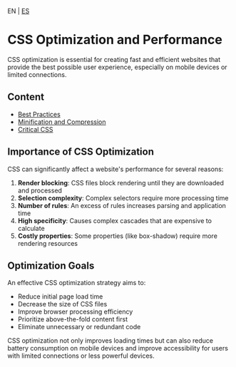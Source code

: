 <!-- MULTILANGUAJE MENU START -->
EN | [ES](https://lckpig.gitbook.io/es-practical-dev-handbook/css/optimization)
<!-- MULTILANGUAJE MENU END -->

# CSS Optimization and Performance

CSS optimization is essential for creating fast and efficient websites that provide the best possible user experience, especially on mobile devices or limited connections.

## Content

- [Best Practices](best-practices.md)
- [Minification and Compression](minification-and-compression.md)
- [Critical CSS](critical-css.md)

## Importance of CSS Optimization

CSS can significantly affect a website's performance for several reasons:

1. **Render blocking**: CSS files block rendering until they are downloaded and processed
2. **Selection complexity**: Complex selectors require more processing time
3. **Number of rules**: An excess of rules increases parsing and application time
4. **High specificity**: Causes complex cascades that are expensive to calculate
5. **Costly properties**: Some properties (like box-shadow) require more rendering resources

## Optimization Goals

An effective CSS optimization strategy aims to:

- Reduce initial page load time
- Decrease the size of CSS files
- Improve browser processing efficiency
- Prioritize above-the-fold content first
- Eliminate unnecessary or redundant code

CSS optimization not only improves loading times but can also reduce battery consumption on mobile devices and improve accessibility for users with limited connections or less powerful devices. 